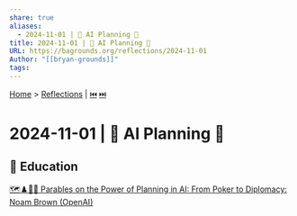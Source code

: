 ```yaml
---
share: true
aliases:
  - 2024-11-01 | 🤖 AI Planning 🔮
title: 2024-11-01 | 🤖 AI Planning 🔮
URL: https://bagrounds.org/reflections/2024-11-01
Author: "[[bryan-grounds]]"
tags: 
---
```

[Home](../index.md) > [Reflections](./index.md) | [⏮️](./2024-10-31.md) [⏭️](./2024-11-03.md)  
# 2024-11-01 | 🤖 AI Planning 🔮  
## 🧠 Education  
[🗺️♟️🤖🤝 Parables on the Power of Planning in AI: From Poker to Diplomacy: Noam Brown (OpenAI)](../videos/parables-on-the-power-of-planning-in-ai-from-poker-to-diplomacy-noam-brown-openai.md)  
